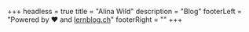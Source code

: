 +++
headless = true
title = "Alina Wild"
description = "Blog"
footerLeft = "Powered by ❤️ and [lernblog.ch](https://www.lernblog.ch)"
footerRight = ""
+++
